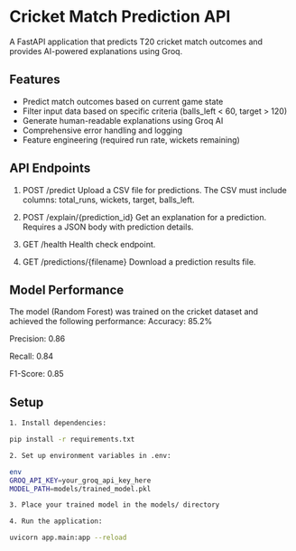 # Cricket Match Prediction API

A FastAPI application that predicts T20 cricket match outcomes and provides AI-powered explanations using Groq.

## Features

- Predict match outcomes based on current game state
- Filter input data based on specific criteria (balls_left < 60, target > 120)
- Generate human-readable explanations using Groq AI
- Comprehensive error handling and logging
- Feature engineering (required run rate, wickets remaining)


## API Endpoints
1. POST /predict
Upload a CSV file for predictions. The CSV must include columns: total_runs, wickets, target, balls_left.

2. POST /explain/{prediction_id}
Get an explanation for a prediction. Requires a JSON body with prediction details.

3. GET /health
Health check endpoint.

4. GET /predictions/{filename}
Download a prediction results file.

## Model Performance
The model (Random Forest) was trained on the cricket dataset and achieved the following performance:
Accuracy: 85.2%

Precision: 0.86

Recall: 0.84

F1-Score: 0.85


## Setup
```bash
1. Install dependencies:

pip install -r requirements.txt

2. Set up environment variables in .env:

env
GROQ_API_KEY=your_groq_api_key_here
MODEL_PATH=models/trained_model.pkl

3. Place your trained model in the models/ directory

4. Run the application:

uvicorn app.main:app --reload

